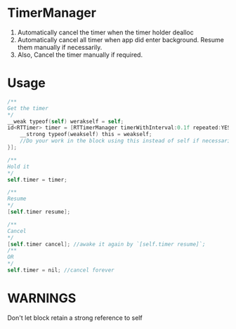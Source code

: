 # TimerManager
1. Automatically cancel the timer when the timer holder dealloc
2. Automatically cancel all timer when app did enter background. Resume them manually if necessarily.
3. Also, Cancel the timer manually if required.

# Usage
``` Objective-C
/**
Get the timer
*/
__weak typeof(self) werakself = self;
id<RTTimer> timer = [RTTimerManager timerWithInterval:0.1f repeated:YES block:^{
	__strong typeof(weakself) this = weakself;
	//Do your work in the block using this instead of self if necessarily.
}];

/**
Hold it
*/
self.timer = timer;

/**
Resume
*/
[self.timer resume];

/**
Cancel
*/
[self.timer cancel]; //awake it again by `[self.timer resume]`;
/**
OR
*/
self.timer = nil; //cancel forever

```
 
 # WARNINGS
 Don't let block retain a strong reference to self
